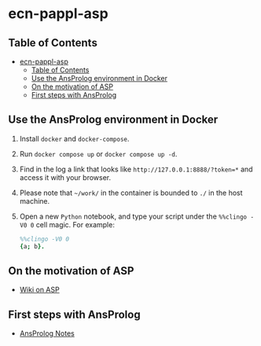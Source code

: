 # ecn-pappl-asp

## Table of Contents

- [ecn-pappl-asp](#ecn-pappl-asp)
  - [Table of Contents](#table-of-contents)
  - [Use the AnsProlog environment in Docker](#use-the-ansprolog-environment-in-docker)
  - [On the motivation of ASP](#on-the-motivation-of-asp)
  - [First steps with AnsProlog](#first-steps-with-ansprolog)

## Use the AnsProlog environment in Docker

1. Install `docker` and `docker-compose`.
2. Run `docker compose up` or `docker compose up -d`.
3. Find in the log a link that looks like `http://127.0.0.1:8888/?token=*` and access it with your browser.
4. Please note that `~/work/` in the container is bounded to `./` in the host machine.
5. Open a new `Python` notebook, and type your script under the `%%clingo -V0 0` cell magic. For example:

   ```prolog
   %%clingo -V0 0
   {a; b}.
   ```

## On the motivation of ASP

- [Wiki on ASP](https://en.wikipedia.org/wiki/Answer_set_programming)

## First steps with AnsProlog

- [AnsProlog Notes](https://www.cs.cmu.edu/~cmartens/asp-notes.pdf)
